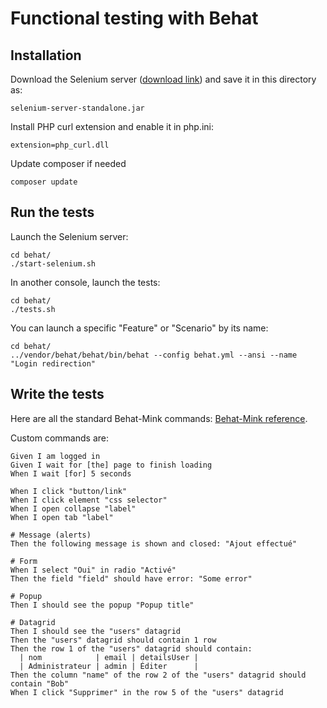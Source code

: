# Functional testing with Behat

## Installation

Download the Selenium server ([download link](http://selenium.googlecode.com/files/selenium-server-standalone-2.33.0.jar))
and save it in this directory as:

    selenium-server-standalone.jar

Install PHP curl extension and enable it in php.ini:

    extension=php_curl.dll

Update composer if needed

    composer update

## Run the tests

Launch the Selenium server:

    cd behat/
    ./start-selenium.sh

In another console, launch the tests:

    cd behat/
    ./tests.sh

You can launch a specific "Feature" or "Scenario" by its name:

    cd behat/
    ../vendor/behat/behat/bin/behat --config behat.yml --ansi --name "Login redirection"

## Write the tests

Here are all the standard Behat-Mink commands: [Behat-Mink reference](https://gist.github.com/mnapoli/5848556).

Custom commands are:

```cucumber
Given I am logged in
Given I wait for [the] page to finish loading
When I wait [for] 5 seconds

When I click "button/link"
When I click element "css selector"
When I open collapse "label"
When I open tab "label"

# Message (alerts)
Then the following message is shown and closed: "Ajout effectué"

# Form
When I select "Oui" in radio "Activé"
Then the field "field" should have error: "Some error"

# Popup
Then I should see the popup "Popup title"

# Datagrid
Then I should see the "users" datagrid
Then the "users" datagrid should contain 1 row
Then the row 1 of the "users" datagrid should contain:
  | nom            | email | detailsUser |
  | Administrateur | admin | Éditer      |
Then the column "name" of the row 2 of the "users" datagrid should contain "Bob"
When I click "Supprimer" in the row 5 of the "users" datagrid
```
